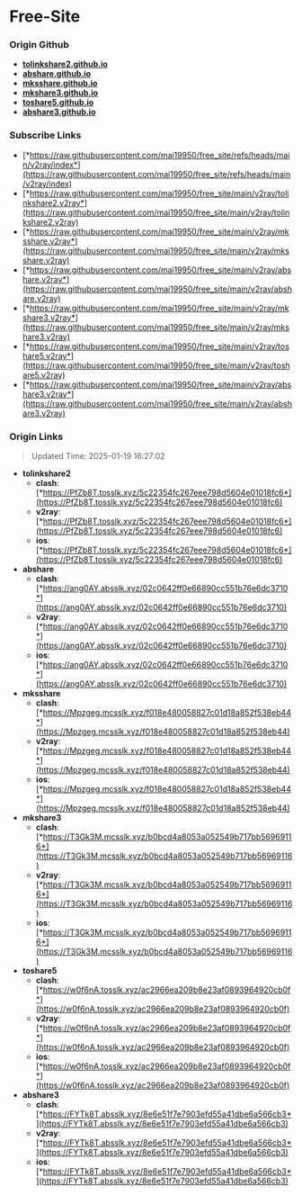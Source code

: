 # Free-Site

### Origin Github

- [**tolinkshare2.github.io**](https://github.com/tolinkshare2/tolinkshare2.github.io)
- [**abshare.github.io**](https://github.com/abshare/abshare.github.io)
- [**mksshare.github.io**](https://github.com/mksshare/mksshare.github.io)
- [**mkshare3.github.io**](https://github.com/mkshare3/mkshare3.github.io)
- [**toshare5.github.io**](https://github.com/toshare5/toshare5.github.io)
- [**abshare3.github.io**](https://github.com/abshare3/abshare3.github.io)

### Subscribe Links

- [*https://raw.githubusercontent.com/mai19950/free_site/refs/heads/main/v2ray/index*](https://raw.githubusercontent.com/mai19950/free_site/refs/heads/main/v2ray/index)
- [*https://raw.githubusercontent.com/mai19950/free_site/main/v2ray/tolinkshare2.v2ray*](https://raw.githubusercontent.com/mai19950/free_site/main/v2ray/tolinkshare2.v2ray)
- [*https://raw.githubusercontent.com/mai19950/free_site/main/v2ray/mksshare.v2ray*](https://raw.githubusercontent.com/mai19950/free_site/main/v2ray/mksshare.v2ray)
- [*https://raw.githubusercontent.com/mai19950/free_site/main/v2ray/abshare.v2ray*](https://raw.githubusercontent.com/mai19950/free_site/main/v2ray/abshare.v2ray)
- [*https://raw.githubusercontent.com/mai19950/free_site/main/v2ray/mkshare3.v2ray*](https://raw.githubusercontent.com/mai19950/free_site/main/v2ray/mkshare3.v2ray)
- [*https://raw.githubusercontent.com/mai19950/free_site/main/v2ray/toshare5.v2ray*](https://raw.githubusercontent.com/mai19950/free_site/main/v2ray/toshare5.v2ray)
- [*https://raw.githubusercontent.com/mai19950/free_site/main/v2ray/abshare3.v2ray*](https://raw.githubusercontent.com/mai19950/free_site/main/v2ray/abshare3.v2ray)

### Origin Links

> Updated Time: 2025-01-19 16:27:02

- **tolinkshare2**
  - **clash**: [*https://PfZb8T.tosslk.xyz/5c22354fc267eee798d5604e01018fc6*](https://PfZb8T.tosslk.xyz/5c22354fc267eee798d5604e01018fc6)
  - **v2ray**: [*https://PfZb8T.tosslk.xyz/5c22354fc267eee798d5604e01018fc6*](https://PfZb8T.tosslk.xyz/5c22354fc267eee798d5604e01018fc6)
  - **ios**: [*https://PfZb8T.tosslk.xyz/5c22354fc267eee798d5604e01018fc6*](https://PfZb8T.tosslk.xyz/5c22354fc267eee798d5604e01018fc6)
- **abshare**
  - **clash**: [*https://ang0AY.absslk.xyz/02c0642ff0e66890cc551b76e6dc3710*](https://ang0AY.absslk.xyz/02c0642ff0e66890cc551b76e6dc3710)
  - **v2ray**: [*https://ang0AY.absslk.xyz/02c0642ff0e66890cc551b76e6dc3710*](https://ang0AY.absslk.xyz/02c0642ff0e66890cc551b76e6dc3710)
  - **ios**: [*https://ang0AY.absslk.xyz/02c0642ff0e66890cc551b76e6dc3710*](https://ang0AY.absslk.xyz/02c0642ff0e66890cc551b76e6dc3710)
- **mksshare**
  - **clash**: [*https://Mpzgeg.mcsslk.xyz/f018e480058827c01d18a852f538eb44*](https://Mpzgeg.mcsslk.xyz/f018e480058827c01d18a852f538eb44)
  - **v2ray**: [*https://Mpzgeg.mcsslk.xyz/f018e480058827c01d18a852f538eb44*](https://Mpzgeg.mcsslk.xyz/f018e480058827c01d18a852f538eb44)
  - **ios**: [*https://Mpzgeg.mcsslk.xyz/f018e480058827c01d18a852f538eb44*](https://Mpzgeg.mcsslk.xyz/f018e480058827c01d18a852f538eb44)
- **mkshare3**
  - **clash**: [*https://T3Gk3M.mcsslk.xyz/b0bcd4a8053a052549b717bb56969116*](https://T3Gk3M.mcsslk.xyz/b0bcd4a8053a052549b717bb56969116)
  - **v2ray**: [*https://T3Gk3M.mcsslk.xyz/b0bcd4a8053a052549b717bb56969116*](https://T3Gk3M.mcsslk.xyz/b0bcd4a8053a052549b717bb56969116)
  - **ios**: [*https://T3Gk3M.mcsslk.xyz/b0bcd4a8053a052549b717bb56969116*](https://T3Gk3M.mcsslk.xyz/b0bcd4a8053a052549b717bb56969116)
- **toshare5**
  - **clash**: [*https://w0f6nA.tosslk.xyz/ac2966ea209b8e23af0893964920cb0f*](https://w0f6nA.tosslk.xyz/ac2966ea209b8e23af0893964920cb0f)
  - **v2ray**: [*https://w0f6nA.tosslk.xyz/ac2966ea209b8e23af0893964920cb0f*](https://w0f6nA.tosslk.xyz/ac2966ea209b8e23af0893964920cb0f)
  - **ios**: [*https://w0f6nA.tosslk.xyz/ac2966ea209b8e23af0893964920cb0f*](https://w0f6nA.tosslk.xyz/ac2966ea209b8e23af0893964920cb0f)
- **abshare3**
  - **clash**: [*https://FYTk8T.absslk.xyz/8e6e51f7e7903efd55a41dbe6a566cb3*](https://FYTk8T.absslk.xyz/8e6e51f7e7903efd55a41dbe6a566cb3)
  - **v2ray**: [*https://FYTk8T.absslk.xyz/8e6e51f7e7903efd55a41dbe6a566cb3*](https://FYTk8T.absslk.xyz/8e6e51f7e7903efd55a41dbe6a566cb3)
  - **ios**: [*https://FYTk8T.absslk.xyz/8e6e51f7e7903efd55a41dbe6a566cb3*](https://FYTk8T.absslk.xyz/8e6e51f7e7903efd55a41dbe6a566cb3)
